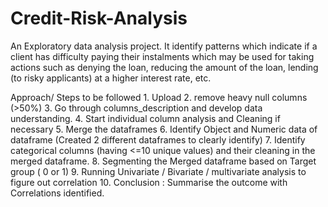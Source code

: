 # Credit-Risk-Analysis
An Exploratory data analysis project. It identify patterns which indicate if a client has difficulty paying their instalments which may be used for taking actions such as denying the loan, reducing the amount of the loan, lending (to risky applicants) at a higher interest rate, etc.

Approach/ Steps to be followed
1.
Upload
2.
remove heavy null columns (>50%)
3.
Go through columns_description and develop data understanding.
4.
Start individual column analysis and Cleaning if necessary
5.
Merge the dataframes
6.
Identify Object and Numeric data of dataframe (Created 2 different dataframes to clearly identify)
7.
Identify categorical columns (having <=10 unique values) and their cleaning in the merged dataframe.
8.
Segmenting the Merged dataframe based on Target group ( 0 or 1)
9.
Running Univariate / Bivariate / multivariate analysis to figure out correlation
10.
Conclusion : Summarise the outcome with Correlations identified.
